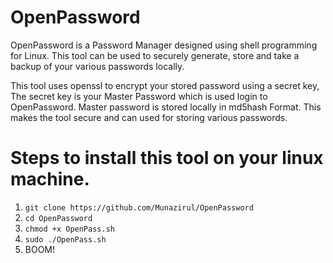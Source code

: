 # OpenPassword
OpenPassword is a Password Manager designed using shell programming for Linux. This tool can be used to securely generate, store and take a backup of your various passwords locally.

This tool uses openssl to encrypt your stored password using a secret key, The secret key is your Master Password which is used login to OpenPassword.
Master password is stored locally in md5hash Format.
This makes the tool secure and can used for storing various passwords.

# Steps to install this tool on your linux machine.
1. `git clone https://github.com/Munazirul/OpenPassword`
2. `cd OpenPassword`
3. `chmod +x OpenPass.sh`
4. `sudo ./OpenPass.sh`
5. BOOM!
